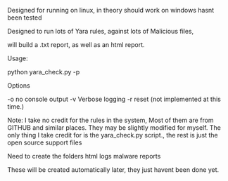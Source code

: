  
Designed for running on linux, in theory should work on windows hasnt been tested

Designed to run lots of Yara rules, against lots of Malicious files,

will build a .txt report, as well as an html report.

Usage:

python yara_check.py -p <path to folder with malware> 

Options

-o no console output
-v Verbose logging
-r reset (not implemented at this time.)

Note:  I take no credit for the rules in the system, Most of them are from GITHUB and similar places.  They may be slightly modified for myself.
       The only thing I take credit for is the yara_check.py script., the rest is just the open source support files


Need to create the folders
html
logs
malware
reports

These will be created automatically later, they just havent been done yet.
